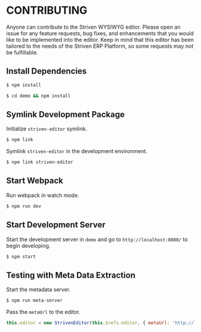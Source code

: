 # CONTRIBUTING

Anyone can contribute to the Striven WYSIWYG editor. Please open an issue for any feature requests, bug fixes, and enhancements that you would like to be implemented into the editor. Keep in mind that this editor has been tailored to the needs of the Striven ERP Platform, so some requests may not be fulfillable.

## Install Dependencies

```sh
$ npm install
```

```sh
$ cd demo && npm install
```

## Symlink Development Package

Initialize ```striven-editor``` symlink.

```sh
$ npm link
```

Symlink ```striven-editor``` in the development environment.

```sh
$ npm link striven-editor
```

## Start Webpack

Run webpack in watch mode.

```sh
$ npm run dev
```

## Start Development Server

Start the development server in ```demo``` and go to ```http://localhost:8080/``` to begin developing.

```sh 
$ npm start
```

## Testing with Meta Data Extraction

Start the metadata server.

```sh
$ npm run meta-server
```

Pass the ```metaUrl``` to the editor.

```js
this.editor = new StrivenEditor(this.$refs.editor, { metaUrl: 'http://localhost:4200/meta' })
```
